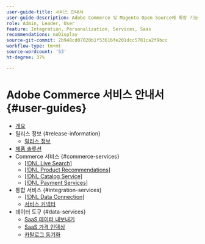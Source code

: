 ```yaml
---
user-guide-title: 서비스 안내서
user-guide-description: Adobe Commerce 및 Magento Open Source에 확장 기능을 제공하는 호스트 서비스에 대한 설명서 및 리소스입니다.
role: Admin, Leader, User
feature: Integration, Personalization, Services, Saas
recommendations: noDisplay
source-git-commit: 2b948cd07020b1f53616fe201dcc5781ca2f9bcc
workflow-type: tm+mt
source-wordcount: '53'
ht-degree: 37%

---
```


# Adobe Commerce 서비스 안내서 {#user-guides}

- [개요](home.md)
- 릴리스 정보 {#release-information}
   - [릴리스 정보](/help/landing/release-notes-all.md)
- [제품 솔루션](product-solutions.md)
- Commerce 서비스 {#commerce-services}
   - [[!DNL Live Search]](https://experienceleague.adobe.com/docs/commerce/live-search/overview.html?lang=ko)
   - [[!DNL Product Recommendations]](https://experienceleague.adobe.com/docs/commerce/product-recommendations/guide-overview.html?lang=ko)
   - [[!DNL Catalog Service]](https://experienceleague.adobe.com/docs/commerce/catalog-service/guide-overview.html?lang=ko)
   - [[!DNL Payment Services]](https://experienceleague.adobe.com/docs/commerce/payment-services/guide-overview.html?lang=ko)
- 통합 서비스 {#integration-services}
   - [[!DNL Data Connection]](https://experienceleague.adobe.com/docs/commerce/data-connection/overview.html?lang=ko)
   - [서비스 커넥터](/help/landing/saas.md)
- 데이터 도구 {#data-services}
   - [SaaS 데이터 내보내기](https://experienceleague.adobe.com/docs/commerce/saas-data-export/overview.html?lang=ko)
   - [SaaS 가격 인덱싱](https://experienceleague.adobe.com/docs/commerce/price-indexer/price-indexing.html?lang=ko)
   - [카탈로그 동기화](/help/landing/catalog-sync.md)






